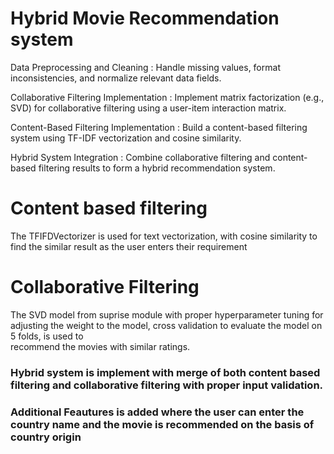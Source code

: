 # Hybrid Movie Recommendation system 
Data Preprocessing and Cleaning : Handle missing values, format inconsistencies, and normalize relevant data fields.

Collaborative Filtering Implementation : Implement matrix factorization (e.g., SVD) for collaborative filtering using a user-item interaction matrix.

Content-Based Filtering Implementation : Build a content-based filtering system using TF-IDF vectorization and cosine similarity.


Hybrid System Integration : Combine collaborative filtering and content-based filtering results to form a hybrid recommendation system.



# Content based filtering 
The TFIFDVectorizer is used for text vectorization, with cosine similarity to find the similar result as the user  enters their requirement

# Collaborative Filtering 
The SVD model from suprise module with proper hyperparameter tuning for adjusting the  weight to the model, cross validation to evaluate the model on 5 folds, is used to       
recommend the movies with similar ratings. 

###  Hybrid system is implement with merge of both content based filtering and collaborative filtering with proper input validation. 

### Additional Feautures is added where the user can enter the country name and  the movie is recommended on  the basis of country origin 

